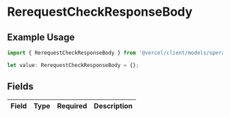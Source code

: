 # RerequestCheckResponseBody

## Example Usage

```typescript
import { RerequestCheckResponseBody } from '@vercel/client/models/operations';

let value: RerequestCheckResponseBody = {};
```

## Fields

| Field | Type | Required | Description |
| ----- | ---- | -------- | ----------- |
